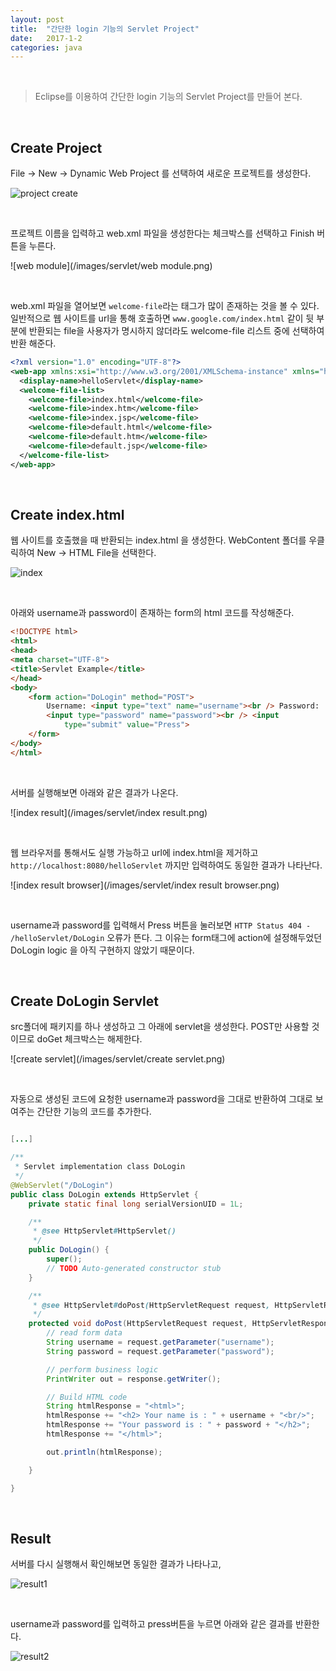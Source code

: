 ```yaml
---
layout: post
title:  "간단한 login 기능의 Servlet Project"
date:   2017-1-2
categories: java
---
```


<br/>  

> Eclipse를 이용하여 간단한 login 기능의 Servlet Project를 만들어 본다.  

<br/>  

## Create Project    

File -> New -> Dynamic Web Project 를 선택하여 새로운 프로젝트를 생성한다.   

![project create](/images/servlet/project-create.png)   

<br/>  

프로젝트 이름을 입력하고 web.xml 파일을 생성한다는 체크박스를 선택하고 Finish 버튼을 누른다.  

![web module](/images/servlet/web module.png)   

<br/>  

web.xml 파일을 열어보면 `welcome-file`라는 태그가 많이 존재하는 것을 볼 수 있다. 일반적으로 웹 사이트를 url을 통해 호출하면 `www.google.com/index.html` 같이 뒷 부분에 반환되는 file을 사용자가 명시하지 않더라도 welcome-file 리스트 중에 선택하여 반환 해준다.  

```xml
<?xml version="1.0" encoding="UTF-8"?>
<web-app xmlns:xsi="http://www.w3.org/2001/XMLSchema-instance" xmlns="http://xmlns.jcp.org/xml/ns/javaee" xsi:schemaLocation="http://xmlns.jcp.org/xml/ns/javaee http://xmlns.jcp.org/xml/ns/javaee/web-app_3_1.xsd" id="WebApp_ID" version="3.1">
  <display-name>helloServlet</display-name>
  <welcome-file-list>
    <welcome-file>index.html</welcome-file>
    <welcome-file>index.htm</welcome-file>
    <welcome-file>index.jsp</welcome-file>
    <welcome-file>default.html</welcome-file>
    <welcome-file>default.htm</welcome-file>
    <welcome-file>default.jsp</welcome-file>
  </welcome-file-list>
</web-app>
```  

<br/>  

## Create index.html     

웹 사이트를 호출했을 때 반환되는 index.html 을 생성한다. WebContent 폴더를 우클릭하여 New -> HTML File을 선택한다.  

![index](/images/servlet/index.png)   

<br/>  

아래와  username과 password이 존재하는 form의 html 코드를 작성해준다.

```html
<!DOCTYPE html>
<html>
<head>
<meta charset="UTF-8">
<title>Servlet Example</title>
</head>
<body>
	<form action="DoLogin" method="POST">
		Username: <input type="text" name="username"><br /> Password:
		<input type="password" name="password"><br /> <input
			type="submit" value="Press">
	</form>
</body>
</html>
```  

<br/>  

서버를 실행해보면 아래와 같은 결과가 나온다.  

![index result](/images/servlet/index result.png)  

<br/>  

웹 브라우저를 통해서도 실행 가능하고 url에 index.html을 제거하고 `http://localhost:8080/helloServlet` 까지만 입력하여도 동일한 결과가 나타난다.  

![index result browser](/images/servlet/index result browser.png)   

<br/>  

username과 password를 입력해서 Press 버튼을 눌러보면
`HTTP Status 404 - /helloServlet/DoLogin` 오류가 뜬다. 그 이유는 form태그에 action에 설정해두었던 DoLogin logic 을 아직 구현하지 않았기 때문이다.  

<br/>  

## Create DoLogin Servlet  

src폴더에 패키지를 하나 생성하고 그 아래에 servlet을 생성한다. POST만 사용할 것이므로 doGet 체크박스는 해제한다.   

![create servlet](/images/servlet/create servlet.png)  

<br/>  

자동으로 생성된 코드에 요청한 username과 password을 그대로 반환하여 그대로 보여주는 간단한 기능의 코드를 추가한다.  

```java

[...]

/**
 * Servlet implementation class DoLogin
 */
@WebServlet("/DoLogin")
public class DoLogin extends HttpServlet {
	private static final long serialVersionUID = 1L;

    /**
     * @see HttpServlet#HttpServlet()
     */
    public DoLogin() {
        super();
        // TODO Auto-generated constructor stub
    }

	/**
	 * @see HttpServlet#doPost(HttpServletRequest request, HttpServletResponse response)
	 */
	protected void doPost(HttpServletRequest request, HttpServletResponse response) throws ServletException, IOException {
		// read form data
		String username = request.getParameter("username");
		String password = request.getParameter("password");

		// perform business logic
		PrintWriter out = response.getWriter();

		// Build HTML code
		String htmlResponse = "<html>";
		htmlResponse += "<h2> Your name is : " + username + "<br/>";
		htmlResponse += "Your password is : " + password + "</h2>";
		htmlResponse += "</html>";

		out.println(htmlResponse);

	}

}

```  

<br/>  

## Result  

서버를 다시 실행해서 확인해보면 동일한 결과가 나타나고,  

![result1](/images/servlet/result1.png)  

<br/>  

username과 password를 입력하고 press버튼을 누르면 아래와 같은 결과를 반환한다.  

![result2](/images/servlet/result2.png)  
